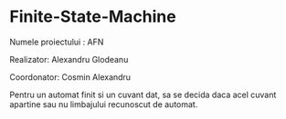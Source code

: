 # Finite-State-Machine


Numele proiectului : AFN 

Realizator: Alexandru Glodeanu	

Coordonator: Cosmin Alexandru

Pentru un automat finit si un cuvant dat, sa se decida daca acel cuvant apartine sau nu limbajului recunoscut de automat.

